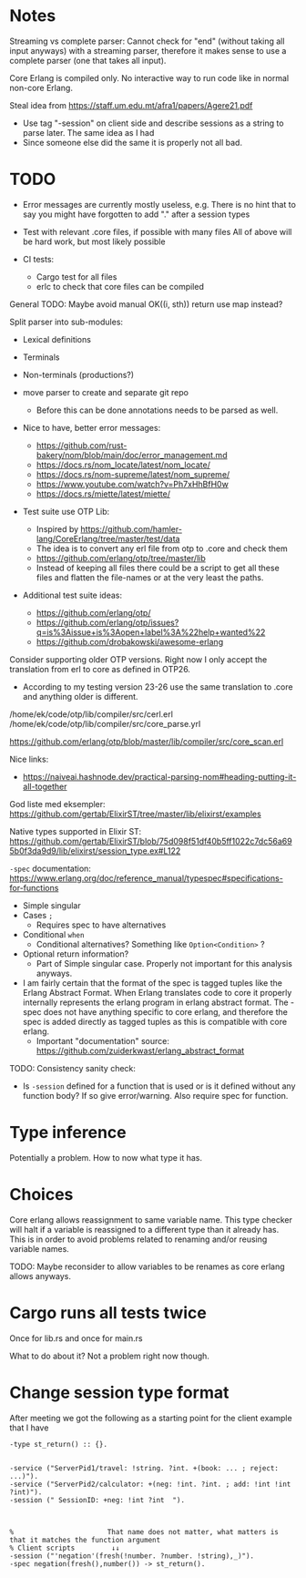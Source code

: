 # Notes

Streaming vs complete parser: Cannot check for "end" (without taking all input anyways) with a streaming parser, therefore it makes sense to use a complete parser (one that takes all input).

Core Erlang is compiled only. No interactive way to run code like in normal non-core Erlang.

Steal idea from https://staff.um.edu.mt/afra1/papers/Agere21.pdf
- Use tag "-session" on client side and describe sessions as a string to parse later. The same idea as I had
- Since someone else did the same it is properly not all bad.

# TODO

- Error messages are currently mostly useless, e.g. There is no hint that to say you might have forgotten to add "." after a session types 

- Test with relevant .core files, if possible with many files
All of above will be hard work, but most likely possible

- CI tests:
  - Cargo test for all files
  - erlc to check that core files can be compiled

General TODO: Maybe avoid manual OK((i, sth)) return use map instead?

Split parser into sub-modules:
- Lexical definitions
- Terminals
- Non-terminals (productions?)

- move parser to create and separate git repo
  - Before this can be done annotations needs to be parsed as well.

- Nice to have, better error messages:
  - https://github.com/rust-bakery/nom/blob/main/doc/error_management.md
  - https://docs.rs/nom_locate/latest/nom_locate/
  - https://docs.rs/nom-supreme/latest/nom_supreme/
  - https://www.youtube.com/watch?v=Ph7xHhBfH0w
  - https://docs.rs/miette/latest/miette/

- Test suite use OTP Lib:
  - Inspired by https://github.com/hamler-lang/CoreErlang/tree/master/test/data
  - The idea is to convert any erl file from otp to .core and check them
  - https://github.com/erlang/otp/tree/master/lib
  - Instead of keeping all files there could be a script to get all these files and flatten the file-names or at the very least the paths.

- Additional test suite ideas:
  - https://github.com/erlang/otp/
  - https://github.com/erlang/otp/issues?q=is%3Aissue+is%3Aopen+label%3A%22help+wanted%22
  - https://github.com/drobakowski/awesome-erlang

Consider supporting older OTP versions. Right now I only accept the translation from erl to core as defined in OTP26. 
- According to my testing version 23-26 use the same translation to .core and anything older is different.

/home/ek/code/otp/lib/compiler/src/cerl.erl
/home/ek/code/otp/lib/compiler/src/core_parse.yrl

https://github.com/erlang/otp/blob/master/lib/compiler/src/core_scan.erl

Nice links:
- https://naiveai.hashnode.dev/practical-parsing-nom#heading-putting-it-all-together

God liste med eksempler:
https://github.com/gertab/ElixirST/tree/master/lib/elixirst/examples

Native types supported in Elixir ST:
https://github.com/gertab/ElixirST/blob/75d098f51df40b5ff1022c7dc56a695b0f3da9d9/lib/elixirst/session_type.ex#L122

`-spec` documentation: https://www.erlang.org/doc/reference_manual/typespec#specifications-for-functions
- Simple singular
- Cases `;`
  - Requires spec to have alternatives
- Conditional `when`
  - Conditional alternatives? Something like `Option<Condition>` ?
- Optional return information?
  - Part of Simple singular case. Properly not important for this analysis anyways.
- I am fairly certain that the format of the spec is tagged tuples like the Erlang Abstract Format. When Erlang translates code to core it properly internally represents the erlang program in erlang abstract format. The -spec does not have anything specific to core erlang, and therefore the spec is added directly as tagged tuples as this is compatible with core erlang.
  - Important "documentation" source: https://github.com/zuiderkwast/erlang_abstract_format

TODO: Consistency sanity check:
- Is `-session` defined for a function that is used or is it defined without any function body? If so give error/warning. Also require spec for function.

# Type inference

Potentially a problem. How to now what type it has.

# Choices

Core erlang allows reassignment to same variable name. This type checker will halt if a variable is reassigned to a different type than it already has. This is in order to avoid problems related to renaming and/or reusing variable names.

TODO: Maybe reconsider to allow variables to be renames as core erlang allows anyways.

# Cargo runs all tests twice

Once for lib.rs and once for main.rs

What to do about it? Not a problem right now though.

# Change session type format

After meeting we got the following as a starting point for the client example that I have

```
-type st_return() :: {}.


-service ("ServerPid1/travel: !string. ?int. +(book: ... ; reject: ...)").
-service ("ServerPid2/calculator: +(neg: !int. ?int. ; add: !int !int ?int)").
-session (" SessionID: +neg: !int ?int  ").



%                       That name does not matter, what matters is that it matches the function argument
% Client scripts         ↓↓
-session ("'negation'(fresh(!number. ?number. !string),_)").
-spec negation(fresh(),number()) -> st_return().
```
